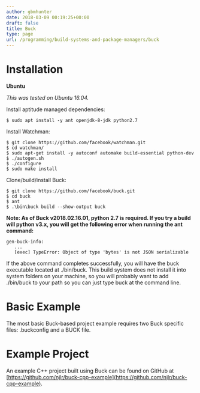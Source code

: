 ```yaml
---
author: gbmhunter
date: 2018-03-09 00:19:25+00:00
draft: false
title: Buck
type: page
url: /programming/build-systems-and-package-managers/buck
---
```


# Installation




**Ubuntu**




_This was tested on Ubuntu 16.04._




Install aptitude managed dependencies:



    
    $ sudo apt install -y ant openjdk-8-jdk python2.7




Install Watchman:



    
    $ git clone https://github.com/facebook/watchman.git
    $ cd watchman/
    $ sudo apt-get install -y autoconf automake build-essential python-dev
    $ ./autogen.sh 
    $ ./configure 
    $ sudo make install
    




Clone/build/install Buck:



    
    $ git clone https://github.com/facebook/buck.git
    $ cd buck
    $ ant
    $ .\bin\buck build --show-output buck




**Note: As of Buck v2018.02.16.01, python 2.7 is required. If you try a build will python v3.x, you will get the following error when running the ant command:**



    
    gen-buck-info:
       ...
       [exec] TypeError: Object of type 'bytes' is not JSON serializable




If the above command completes successfully, you will have the buck executable located at ./bin/buck. This build system does not install it into system folders on your machine, so you will probably want to add ./bin/buck to your path so you can just type buck at the command line.




# Basic Example




The most basic Buck-based project example requires two Buck specific files: .buckconfig and a BUCK file.




# Example Project




An example C++ project built using Buck can be found on GitHub at [https://github.com/njlr/buck-cpp-example](https://github.com/njlr/buck-cpp-example).
